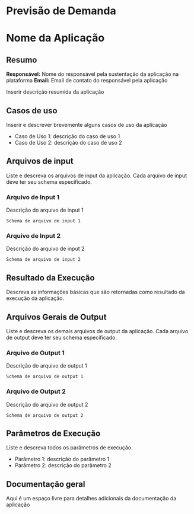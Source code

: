 # Previsão de Demanda

# Nome da Aplicação

## Resumo
 **Responsável:** Nome do responsável pela sustentação da aplicação na plataforma
 **Email:** Email de contato do responsável pela aplicação
 
Inserir descrição resumida da aplicação

## Casos de uso

Inserir e descrever brevemente alguns casos de uso da aplicação

 - Caso de Uso 1: descrição do caso de uso 1
 - Caso de Uso 2: descrição do caso de uso 2

## Arquivos de input

Liste e descreva os arquivos de input da aplicação. Cada arquivo de input deve ter seu schema especificado.

### Arquivo de Input 1
Descrição do arquivo de input 1

    Schema de arquivo de input 1
    
### Arquivo de Input 2
Descrição do arquivo de input 2

    Schema de arquivo de input 2

## Resultado da Execução
Descreva as informações básicas que são retornadas como resultado da execução da aplicação.

## Arquivos Gerais de Output

Liste e descreva os demais arquivos de output da aplicação. Cada arquivo de output deve ter seu schema especificado.

### Arquivo de Output 1
Descrição do arquivo de output 1

    Schema de arquivo de output 1
    
### Arquivo de Output 2
Descrição do arquivo de output 2

    Schema de arquivo de output 2

## Parâmetros de Execução

Liste e descreva todos os parâmetros de execução.

 - Parâmetro 1: descrição do parâmetro 1
 - Parâmetro 2: descrição do parâmetro 2

## Documentação geral
Aqui é um espaço livre para detalhes adicionais da documentação da aplicação


